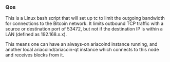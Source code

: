 ### Qos ###

This is a Linux bash script that will set up tc to limit the outgoing bandwidth for connections to the Bitcoin network. It limits outbound TCP traffic with a source or destination port of 53472, but not if the destination IP is within a LAN (defined as 192.168.x.x).

This means one can have an always-on ariacoind instance running, and another local ariacoind/ariacoin-qt instance which connects to this node and receives blocks from it.
